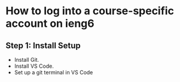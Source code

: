 # How to log into a course-specific account on ieng6

## Step 1: Install Setup

* Install Git. 
* Install VS Code.
* Set up a git terminal in VS Code


